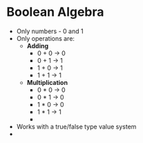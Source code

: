 # Boolean Algebra
* Only numbers - 0 and 1
* Only operations are:
	- __Adding__
		+ 0 + 0 -> 0
		+ 0 + 1 -> 1
		+ 1 + 0 -> 1
		+ 1 + 1 -> 1
	- __Multiplication__
		+ 0 * 0 -> 0
		+ 0 * 1 -> 0
		+ 1 * 0 -> 0
		+ 1 * 1 -> 1
		+ 
* Works with a true/false type value system
* 
